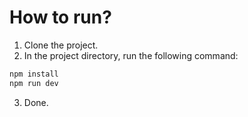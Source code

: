 # How to run?

1. Clone the project.
2. In the project directory, run the following command:

```markdown
npm install
npm run dev
```

3. Done.
